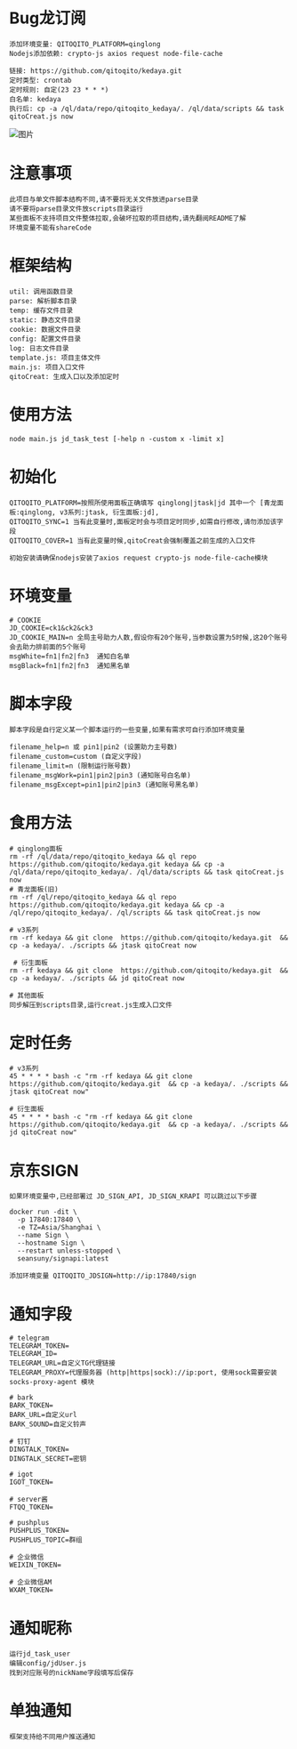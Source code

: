 # Bug龙订阅
```
添加环境变量: QITOQITO_PLATFORM=qinglong
Nodejs添加依赖: crypto-js axios request node-file-cache

链接: https://github.com/qitoqito/kedaya.git
定时类型: crontab
定时规则: 自定(23 23 * * *)
白名单: kedaya
执行后: cp -a /ql/data/repo/qitoqito_kedaya/. /ql/data/scripts && task qitoCreat.js now
```
![图片](https://github.com/user-attachments/assets/c2c0473e-54cb-4588-988f-a8fc85208080)


# 注意事项
	此项目与单文件脚本结构不同,请不要将无关文件放进parse目录
	请不要将parse目录文件放scripts目录运行
	某些面板不支持项目文件整体拉取,会破坏拉取的项目结构,请先翻阅README了解
	环境变量不能有shareCode 

# 框架结构
	util: 调用函数目录
	parse: 解析脚本目录
    temp: 缓存文件目录
	static: 静态文件目录
	cookie: 数据文件目录
	config:	配置文件目录
	log: 日志文件目录
	template.js: 项目主体文件
	main.js: 项目入口文件
	qitoCreat: 生成入口以及添加定时

# 使用方法
	node main.js jd_task_test [-help n -custom x -limit x]

# 初始化

	QITOQITO_PLATFORM=按照所使用面板正确填写 qinglong|jtask|jd 其中一个 [青龙面板:qinglong, v3系列:jtask, 衍生面板:jd],
	QITOQITO_SYNC=1 当有此变量时,面板定时会与项目定时同步,如需自行修改,请勿添加该字段
	QITOQITO_COVER=1 当有此变量时候,qitoCreat会强制覆盖之前生成的入口文件
	
	初始安装请确保nodejs安装了axios request crypto-js node-file-cache模块

# 环境变量
	# COOKIE
	JD_COOKIE=ck1&ck2&ck3
	JD_COOKIE_MAIN=n 全局主号助力人数,假设你有20个账号,当参数设置为5时候,这20个账号会去助力排前面的5个账号
    msgWhite=fn1|fn2|fn3  通知白名单
    msgBlack=fn1|fn2|fn3  通知黑名单


# 脚本字段
    脚本字段是自行定义某一个脚本运行的一些变量,如果有需求可自行添加环境变量
    
    filename_help=n 或 pin1|pin2 (设置助力主号数)
    filename_custom=custom (自定义字段)
	filename_limit=n (限制运行账号数)
	filename_msgWork=pin1|pin2|pin3 (通知账号白名单)
    filename_msgExcept=pin1|pin2|pin3 (通知账号黑名单)

# 食用方法
    # qinglong面板
    rm -rf /ql/data/repo/qitoqito_kedaya && ql repo https://github.com/qitoqito/kedaya.git kedaya && cp -a /ql/data/repo/qitoqito_kedaya/. /ql/data/scripts && task qitoCreat.js now
    # 青龙面板(旧)
	rm -rf /ql/repo/qitoqito_kedaya && ql repo https://github.com/qitoqito/kedaya.git kedaya && cp -a /ql/repo/qitoqito_kedaya/. /ql/scripts && task qitoCreat.js now
   
    # v3系列
    rm -rf kedaya && git clone  https://github.com/qitoqito/kedaya.git  && cp -a kedaya/. ./scripts && jtask qitoCreat now
    
     # 衍生面板
    rm -rf kedaya && git clone  https://github.com/qitoqito/kedaya.git  && cp -a kedaya/. ./scripts && jd qitoCreat now
    
    # 其他面板
    同步解压到scripts目录,运行creat.js生成入口文件


# 定时任务
    # v3系列
    45 * * * * bash -c "rm -rf kedaya && git clone  https://github.com/qitoqito/kedaya.git  && cp -a kedaya/. ./scripts && jtask qitoCreat now"
    
    # 衍生面板
    45 * * * * bash -c "rm -rf kedaya && git clone  https://github.com/qitoqito/kedaya.git  && cp -a kedaya/. ./scripts && jd qitoCreat now"
    
# 京东SIGN
    如果环境变量中,已经部署过 JD_SIGN_API, JD_SIGN_KRAPI 可以跳过以下步骤

```
docker run -dit \
  -p 17840:17840 \
  -e TZ=Asia/Shanghai \
  --name Sign \
  --hostname Sign \
  --restart unless-stopped \
  seansuny/signapi:latest
  
添加环境变量 QITOQITO_JDSIGN=http://ip:17840/sign
```
   
	 
# 通知字段

	# telegram
	TELEGRAM_TOKEN=
	TELEGRAM_ID=
	TELEGRAM_URL=自定义TG代理链接
	TELEGRAM_PROXY=代理服务器 (http|https|sock)://ip:port, 使用sock需要安装 socks-proxy-agent 模块

	# bark
	BARK_TOKEN=
	BARK_URL=自定义url
	BARK_SOUND=自定义铃声

	# 钉钉
	DINGTALK_TOKEN=
	DINGTALK_SECRET=密钥

	# igot
	IGOT_TOKEN=

	# server酱
	FTQQ_TOKEN=

	# pushplus
	PUSHPLUS_TOKEN=
	PUSHPLUS_TOPIC=群组

	# 企业微信
	WEIXIN_TOKEN=

	# 企业微信AM
	WXAM_TOKEN=

# 通知昵称
	运行jd_task_user
    编辑config/jdUser.js
	找到对应账号的nickName字段填写后保存

# 单独通知
	框架支持给不同用户推送通知

    
